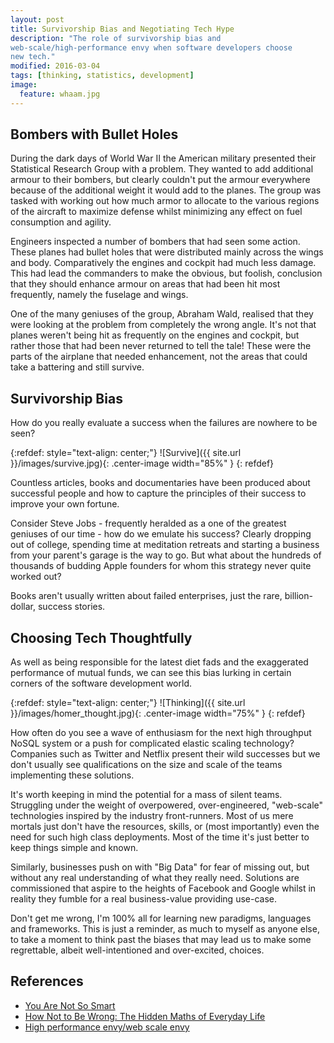 ```yaml
---
layout: post
title: Survivorship Bias and Negotiating Tech Hype
description: "The role of survivorship bias and
web-scale/high-performance envy when software developers choose
new tech."
modified: 2016-03-04
tags: [thinking, statistics, development]
image:
  feature: whaam.jpg
---
```


## Bombers with Bullet Holes

During the dark days of World War II the American military presented
their Statistical Research Group with a problem. They wanted to add additional armour to
their bombers, but clearly couldn't put the armour everywhere because
of the additional weight it would add to the planes. The group was
tasked with working out how much armor to allocate to the various regions
of the aircraft to maximize defense whilst minimizing any effect on
fuel consumption and agility.

Engineers inspected a number of bombers that had seen some action. These
planes had bullet holes that were distributed mainly across the wings
and body. Comparatively the engines and cockpit had much less
damage. This had lead the commanders to make the obvious, but foolish, conclusion that
they should enhance armour on areas that had been hit most
frequently, namely the fuselage and wings. 

One of the many geniuses of the group, Abraham Wald, realised that they
were looking at the problem from completely the wrong angle. It's not
that planes weren't being hit as frequently on the engines and cockpit,
but rather those that had been never returned to tell the tale! These
were the parts of the airplane that needed enhancement, not the areas
that could take a battering and still survive.

## Survivorship Bias

How do you really evaluate a success when the failures are nowhere
to be seen?

{:refdef: style="text-align: center;"}
![Survive]({{ site.url }}/images/survive.jpg){:
.center-image width="85%" }
{: refdef}

Countless articles, books and documentaries have been produced about
successful people and how to capture the principles of their success to
improve your own fortune.

Consider Steve Jobs - frequently heralded as a one of the greatest
geniuses of our time - how do we emulate his success? Clearly dropping
out of college, spending time at meditation retreats and starting a
business from your parent's garage is the way to go. But what about
the hundreds of thousands of budding Apple founders for whom this
strategy never quite worked out?

Books aren't usually written about failed enterprises,
just the rare, billion-dollar, success stories.

## Choosing Tech Thoughtfully

As well as being responsible for the latest diet fads and the exaggerated
performance of mutual funds, we can see this
bias lurking in certain corners of the software development world.

{:refdef: style="text-align: center;"}
![Thinking]({{ site.url }}/images/homer_thought.jpg){:
.center-image width="75%" }
{: refdef}

How often do you see a wave of enthusiasm for the next high
throughput NoSQL
system or a push for complicated elastic scaling technology? Companies
such as Twitter and Netflix present their wild successes but we don't usually see qualifications on the size and
scale of the teams implementing these solutions.

It's worth keeping in
mind the potential for a mass of silent teams. Struggling under the
weight of overpowered, over-engineered, "web-scale" technologies
inspired by the industry front-runners. Most of us mere mortals just don't
have the resources, skills, or (most importantly) even the need for
such high class deployments. Most of the time it's just better to keep
things simple and known.

Similarly, businesses push on with "Big Data" for fear of missing
out, but without any real understanding of what they really
need. Solutions are commissioned that aspire to the heights of Facebook and Google
whilst in reality they fumble for a real business-value providing use-case.

Don't get me wrong, I'm 100% all for learning new paradigms, languages
and frameworks. This is just a reminder, as much to myself as anyone
else, to take a moment to think past the biases that may lead us to
make some regrettable, albeit well-intentioned and over-excited, choices.


## References

* [You Are Not So
  Smart](https://youarenotsosmart.com/2013/05/23/survivorship-bias/)
* [How Not to Be Wrong: The Hidden Maths of Everyday Life](https://www.amazon.co.uk/dp/071819604X)
* [High performance envy/web scale envy](https://www.thoughtworks.com/radar/techniques/high-performance-envy-web-scale-envy)
